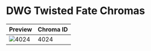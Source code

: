 # DWG Twisted Fate Chromas

| Preview | Chroma ID |
|---------|-----------|
| ![4024](https://raw.communitydragon.org/latest/plugins/rcp-be-lol-game-data/global/default/v1/champion-chroma-images/4/4024.png) | 4024 |